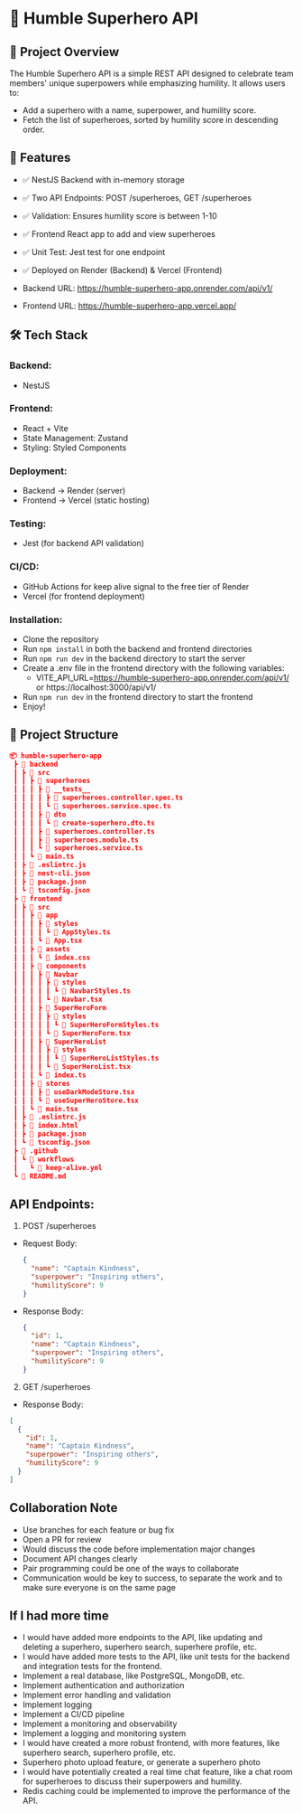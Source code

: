 # 🦸 Humble Superhero API

## 🚀 Project Overview

The Humble Superhero API is a simple REST API designed to celebrate team members' unique superpowers while emphasizing humility. It allows users to:

- Add a superhero with a name, superpower, and humility score.
- Fetch the list of superheroes, sorted by humility score in descending order.

## 📌 Features

- ✅ NestJS Backend with in-memory storage
- ✅ Two API Endpoints: POST /superheroes, GET /superheroes
- ✅ Validation: Ensures humility score is between 1-10
- ✅ Frontend React app to add and view superheroes
- ✅ Unit Test: Jest test for one endpoint
- ✅ Deployed on Render (Backend) & Vercel (Frontend)

- Backend URL: https://humble-superhero-app.onrender.com/api/v1/
- Frontend URL: https://humble-superhero-app.vercel.app/

## 🛠️ Tech Stack

### Backend:
- NestJS

### Frontend:
- React + Vite
- State Management: Zustand
- Styling: Styled Components

### Deployment:
- Backend → Render (server)
- Frontend → Vercel (static hosting)

### Testing:
- Jest (for backend API validation)

### CI/CD:
- GitHub Actions for keep alive signal to the free tier of Render
- Vercel (for frontend deployment)

### Installation:
- Clone the repository
- Run `npm install` in both the backend and frontend directories
- Run `npm run dev` in the backend directory to start the server
- Create a .env file in the frontend directory with the following variables:
  - VITE_API_URL=https://humble-superhero-app.onrender.com/api/v1/ or https://localhost:3000/api/v1/
- Run `npm run dev` in the frontend directory to start the frontend
- Enjoy!


## 📁 Project Structure
```json
📦 humble-superhero-app
 ┣ 📂 backend
 ┃ ┣ 📂 src
 ┃ ┃ ┣ 📂 superheroes
 ┃ ┃ ┃ ┣ 📂 __tests__
 ┃ ┃ ┃ ┃ ┣ 📜 superheroes.controller.spec.ts
 ┃ ┃ ┃ ┃ ┗ 📜 superheroes.service.spec.ts
 ┃ ┃ ┃ ┣ 📂 dto
 ┃ ┃ ┃ ┃ ┗ 📜 create-superhero.dto.ts
 ┃ ┃ ┃ ┣ 📜 superheroes.controller.ts
 ┃ ┃ ┃ ┣ 📜 superheroes.module.ts
 ┃ ┃ ┃ ┗ 📜 superheroes.service.ts
 ┃ ┃ ┗ 📜 main.ts
 ┃ ┣ 📜 .eslintrc.js
 ┃ ┣ 📜 nest-cli.json
 ┃ ┣ 📜 package.json
 ┃ ┗ 📜 tsconfig.json
 ┣ 📂 frontend
 ┃ ┣ 📂 src
 ┃ ┃ ┣ 📂 app
 ┃ ┃ ┃ ┣ 📂 styles
 ┃ ┃ ┃ ┃ ┗ 📜 AppStyles.ts
 ┃ ┃ ┃ ┗ 📜 App.tsx
 ┃ ┃ ┣ 📂 assets
 ┃ ┃ ┃ ┗ 📜 index.css
 ┃ ┃ ┣ 📂 components
 ┃ ┃ ┃ ┣ 📂 Navbar
 ┃ ┃ ┃ ┃ ┣ 📂 styles
 ┃ ┃ ┃ ┃ ┃ ┗ 📜 NavbarStyles.ts
 ┃ ┃ ┃ ┃ ┗ 📜 Navbar.tsx
 ┃ ┃ ┃ ┣ 📂 SuperHeroForm
 ┃ ┃ ┃ ┃ ┣ 📂 styles
 ┃ ┃ ┃ ┃ ┃ ┗ 📜 SuperHeroFormStyles.ts
 ┃ ┃ ┃ ┃ ┗ 📜 SuperHeroForm.tsx
 ┃ ┃ ┃ ┣ 📂 SuperHeroList
 ┃ ┃ ┃ ┃ ┣ 📂 styles
 ┃ ┃ ┃ ┃ ┃ ┗ 📜 SuperHeroListStyles.ts
 ┃ ┃ ┃ ┃ ┗ 📜 SuperHeroList.tsx
 ┃ ┃ ┃ ┗ 📜 index.ts
 ┃ ┃ ┣ 📂 stores
 ┃ ┃ ┃ ┣ 📜 useDarkModeStore.tsx
 ┃ ┃ ┃ ┗ 📜 useSuperHeroStore.tsx
 ┃ ┃ ┗ 📜 main.tsx
 ┃ ┣ 📜 .eslintrc.js
 ┃ ┣ 📜 index.html
 ┃ ┣ 📜 package.json
 ┃ ┗ 📜 tsconfig.json
 ┣ 📂 .github
 ┃ ┗ 📂 workflows
 ┃   ┗ 📜 keep-alive.yml
 ┗ 📜 README.md
```

## API Endpoints:

1. POST /superheroes
- Request Body:
  ```json
  {
    "name": "Captain Kindness",
    "superpower": "Inspiring others", 
    "humilityScore": 9
  }
  ```
- Response Body:
  ```json
  {
    "id": 1,
    "name": "Captain Kindness",
    "superpower": "Inspiring others",
    "humilityScore": 9
  }
  ```

 2. GET /superheroes
  - Response Body:
  ```json
  [
    {
      "id": 1,
      "name": "Captain Kindness",
      "superpower": "Inspiring others",
      "humilityScore": 9
    }
  ]
  ```


## Collaboration Note
- Use branches for each feature or bug fix
- Open a PR for review
- Would discuss the code before implementation major changes
- Document API changes clearly 
- Pair programming could be one of the ways to collaborate
- Communication would be key to success, to separate the work and to make sure everyone is on the same page


## If I had more time
- I would have added more endpoints to the API, like updating and deleting a superhero, superhero search, superhere profile, etc.
- I would have added more tests to the API, like unit tests for the backend and integration tests for the frontend.
- Implement a real database, like PostgreSQL, MongoDB, etc.
- Implement authentication and authorization
- Implement error handling and validation
- Implement logging
- Implement a CI/CD pipeline
- Implement a monitoring and observability
- Implement a logging and monitoring system
- I would have created a more robust frontend, with more features, like superhero search, superhero profile, etc.
- Superhero photo upload feature, or generate a superhero photo
- I would have potentially created a real time chat feature, like a chat room for superheroes to discuss their superpowers and humility.
- Redis caching could be implemented to improve the performance of the API.
